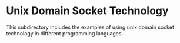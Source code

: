 # Unix Domain Socket Technology
This subdirectory includes the examples of using unix domain socket technology
in different programming languages.
